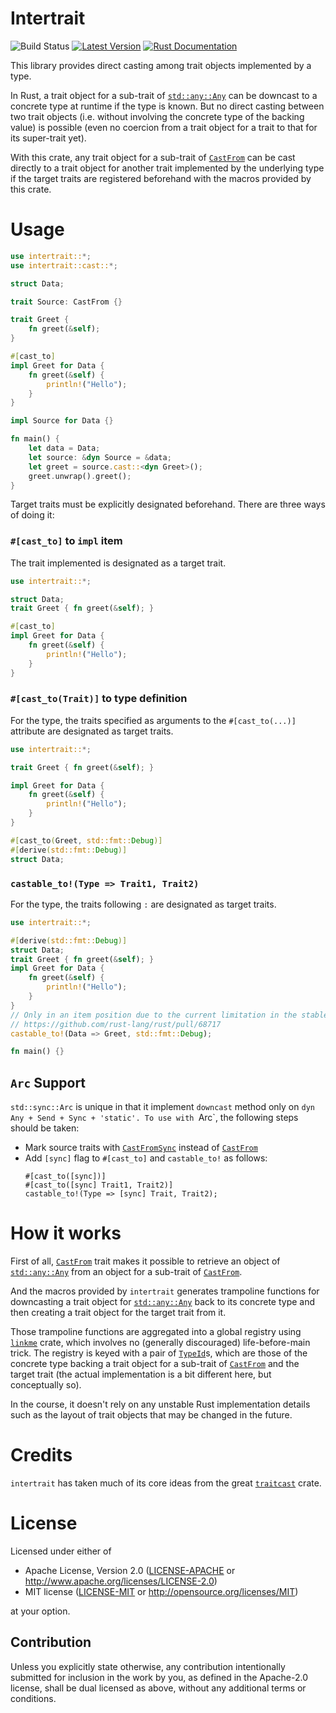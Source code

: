 # Intertrait

![Build Status](https://github.com/CodeChain-io/intertrait/workflows/ci/badge.svg)
[![Latest Version](https://img.shields.io/crates/v/intertrait.svg)](https://crates.io/crates/intertrait)
[![Rust Documentation](https://img.shields.io/badge/api-rustdoc-blue.svg)](https://docs.rs/intertrait)

This library provides direct casting among trait objects implemented by a type.

In Rust, a trait object for a sub-trait of [`std::any::Any`] can be downcast to a concrete type at runtime
if the type is known. But no direct casting between two trait objects (i.e. without involving the concrete type
of the backing value) is possible (even no coercion from a trait object for a trait to that for its super-trait yet).

With this crate, any trait object for a sub-trait of [`CastFrom`] can be cast directly to a trait object
for another trait implemented by the underlying type if the target traits are registered beforehand
with the macros provided by this crate.

# Usage
```rust
use intertrait::*;
use intertrait::cast::*;

struct Data;

trait Source: CastFrom {}

trait Greet {
    fn greet(&self);
}

#[cast_to]
impl Greet for Data {
    fn greet(&self) {
        println!("Hello");
    }
}

impl Source for Data {}

fn main() {
    let data = Data;
    let source: &dyn Source = &data;
    let greet = source.cast::<dyn Greet>();
    greet.unwrap().greet();
}
```

Target traits must be explicitly designated beforehand. There are three ways of doing it:

### `#[cast_to]` to `impl` item
The trait implemented is designated as a target trait.

```rust
use intertrait::*;

struct Data;
trait Greet { fn greet(&self); }

#[cast_to]
impl Greet for Data {
    fn greet(&self) {
        println!("Hello");
    }
}
```

### `#[cast_to(Trait)]` to type definition
For the type, the traits specified as arguments to the `#[cast_to(...)]` attribute are designated as target traits.

```rust
use intertrait::*;

trait Greet { fn greet(&self); }

impl Greet for Data {
    fn greet(&self) {
        println!("Hello");
    }
}

#[cast_to(Greet, std::fmt::Debug)]
#[derive(std::fmt::Debug)]
struct Data;
```

### `castable_to!(Type => Trait1, Trait2)`
For the type, the traits following `:` are designated as target traits.

```rust
use intertrait::*;

#[derive(std::fmt::Debug)]
struct Data;
trait Greet { fn greet(&self); }
impl Greet for Data {
    fn greet(&self) {
        println!("Hello");
    }
}
// Only in an item position due to the current limitation in the stable Rust.
// https://github.com/rust-lang/rust/pull/68717
castable_to!(Data => Greet, std::fmt::Debug);

fn main() {}
```

## `Arc` Support
`std::sync::Arc` is unique in that it implement `downcast` method only on `dyn Any + Send + Sync + 'static'.
To use with `Arc`, the following steps should be taken:

* Mark source traits with [`CastFromSync`] instead of [`CastFrom`]
* Add `[sync]` flag to `#[cast_to]` and `castable_to!` as follows:
  ```ignore
  #[cast_to([sync])]
  #[cast_to([sync] Trait1, Trait2)]
  castable_to!(Type => [sync] Trait, Trait2);
  ```

# How it works
First of all, [`CastFrom`] trait makes it possible to retrieve an object of [`std::any::Any`]
from an object for a sub-trait of [`CastFrom`]. 

And the macros provided by `intertrait` generates trampoline functions for downcasting a trait object
for [`std::any::Any`] back to its concrete type and then creating a trait object for the target trait from it.

Those trampoline functions are aggregated into a global registry
using [`linkme`](https://github.com/dtolnay/linkme/) crate, which involves no (generally discouraged)
life-before-main trick. The registry is keyed with a pair of [`TypeId`]s, which are those of the concrete type
backing a trait object for a sub-trait of [`CastFrom`] and the target trait (the actual implementation
is a bit different here, but conceptually so).

In the course, it doesn't rely on any unstable Rust implementation details such as the layout of trait objects
that may be changed in the future.

# Credits
`intertrait` has taken much of its core ideas from the great [`traitcast`](https://github.com/bch29/traitcast) crate.

# License
Licensed under either of

 * Apache License, Version 2.0
   ([LICENSE-APACHE](LICENSE-APACHE) or http://www.apache.org/licenses/LICENSE-2.0)
 * MIT license
   ([LICENSE-MIT](LICENSE-MIT) or http://opensource.org/licenses/MIT)

at your option.

## Contribution
Unless you explicitly state otherwise, any contribution intentionally submitted
for inclusion in the work by you, as defined in the Apache-2.0 license, shall be
dual licensed as above, without any additional terms or conditions.

[`std::any::Any`]: https://doc.rust-lang.org/std/any/trait.Any.html
[`TypeId`]: https://doc.rust-lang.org/std/any/struct.TypeId.html
[`CastFrom`]: https://docs.rs/intertrait/*/intertrait/trait.CastFrom.html
[`CastFromSync`]: https://docs.rs/intertrait/*/intertrait/trait.CastFromSync.html